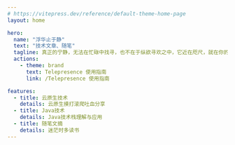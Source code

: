 ```yaml
---
# https://vitepress.dev/reference/default-theme-home-page
layout: home

hero:
  name: "浮华止于静"
  text: "技术文章、随笔"
  tagline: 真正的宁静，无法在忙碌中找寻，也不在于纵欲寻欢之中，它近在咫尺，就在你的心间。
  actions:
    - theme: brand
      text: Telepresence 使用指南
      link: /Telepresence 使用指南

features:
  - title: 云原生技术
    details: 云原生摸打滚爬吐血分享
  - title: Java技术
    details: Java技术栈理解与应用
  - title: 随笔文摘
    details: 迷茫时多读书
---
```


